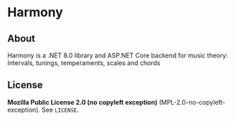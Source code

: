 # Harmony

## About

Harmony is a .NET 8.0 library and ASP.NET Core backend for music theory: Intervals, tunings, temperaments, scales and chords


## License

**Mozilla Public License 2.0 (no copyleft exception)** (MPL-2.0-no-copyleft-exception). See `LICENSE`.
